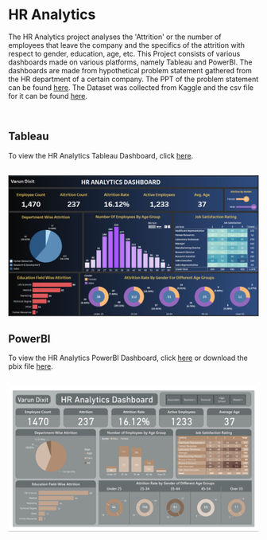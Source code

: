 <h1>HR Analytics</h1>
<p>The HR Analytics project analyses the 'Attrition' or the number of employees that leave the company and the specifics of the attrition with respect to gender, education, age, etc. This Project consists of various dashboards made on various platforms, namely Tableau and PowerBI. The dashboards are made from hypothetical problem statement gathered from the HR department of a certain company. The PPT of the problem statement can be found <a href='./Problem_Statement.pdf'>here</a>. The Dataset was collected from Kaggle and the csv file for it can be found <a href='./HR-Employee-Attrition_Dataset.csv'>here</a>.</p></br>
<h2>Tableau</h2>
<p>To view the HR Analytics Tableau Dashboard, click <a href='https://public.tableau.com/views/HRAnalytics_16882341820020/HRAnalyticsDashboard?:language=en-US&publish=yes&:display_count=n&:origin=viz_share_link'>here</a>.</p><br>
<img src='./Tableau_Dashboard.PNG'>
<h2>PowerBI</h2>
<p>To view the HR Analytics PowerBI Dashboard, click <a href='./HR_Analytics.pdf'>here</a> or download the pbix file <a href='./HR_Analytics.pbix'>here</a>.</p><br>
<img src='./PowerBI.PNG'>
